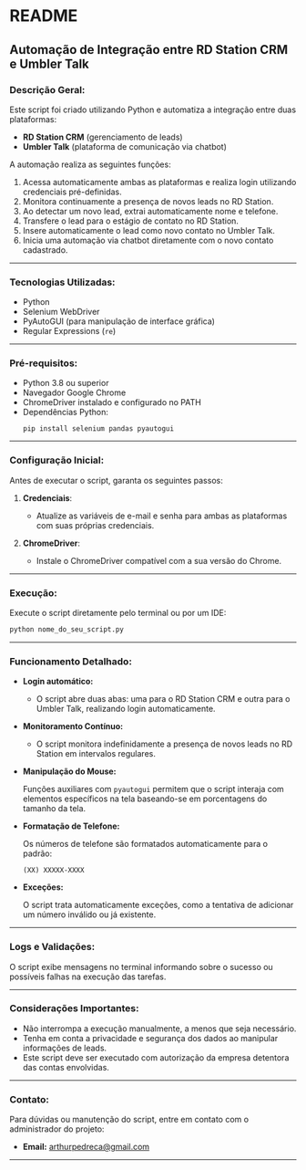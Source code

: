 # README

## Automação de Integração entre RD Station CRM e Umbler Talk

### Descrição Geral:

Este script foi criado utilizando Python e automatiza a integração entre duas plataformas:

- **RD Station CRM** (gerenciamento de leads)
- **Umbler Talk** (plataforma de comunicação via chatbot)

A automação realiza as seguintes funções:

1. Acessa automaticamente ambas as plataformas e realiza login utilizando credenciais pré-definidas.
2. Monitora continuamente a presença de novos leads no RD Station.
3. Ao detectar um novo lead, extrai automaticamente nome e telefone.
4. Transfere o lead para o estágio de contato no RD Station.
5. Insere automaticamente o lead como novo contato no Umbler Talk.
6. Inicia uma automação via chatbot diretamente com o novo contato cadastrado.

---

### Tecnologias Utilizadas:

- Python
- Selenium WebDriver
- PyAutoGUI (para manipulação de interface gráfica)
- Regular Expressions (`re`)

---

### Pré-requisitos:

- Python 3.8 ou superior
- Navegador Google Chrome
- ChromeDriver instalado e configurado no PATH
- Dependências Python:
  ```
  pip install selenium pandas pyautogui
  ```

---

### Configuração Inicial:

Antes de executar o script, garanta os seguintes passos:

1. **Credenciais**:
   - Atualize as variáveis de e-mail e senha para ambas as plataformas com suas próprias credenciais.

2. **ChromeDriver**:
   - Instale o ChromeDriver compatível com a sua versão do Chrome.

---

### Execução:

Execute o script diretamente pelo terminal ou por um IDE:

```bash
python nome_do_seu_script.py
```

---

### Funcionamento Detalhado:

- **Login automático:**
  - O script abre duas abas: uma para o RD Station CRM e outra para o Umbler Talk, realizando login automaticamente.

- **Monitoramento Contínuo:**
  - O script monitora indefinidamente a presença de novos leads no RD Station em intervalos regulares.

- **Manipulação do Mouse:**

  Funções auxiliares com `pyautogui` permitem que o script interaja com elementos específicos na tela baseando-se em porcentagens do tamanho da tela.

- **Formatação de Telefone:**

  Os números de telefone são formatados automaticamente para o padrão:
  ```
  (XX) XXXXX-XXXX
  ```

- **Exceções:**

  O script trata automaticamente exceções, como a tentativa de adicionar um número inválido ou já existente.

---

### Logs e Validações:

O script exibe mensagens no terminal informando sobre o sucesso ou possíveis falhas na execução das tarefas.

---

### Considerações Importantes:

- Não interrompa a execução manualmente, a menos que seja necessário.
- Tenha em conta a privacidade e segurança dos dados ao manipular informações de leads.
- Este script deve ser executado com autorização da empresa detentora das contas envolvidas.

---

### Contato:

Para dúvidas ou manutenção do script, entre em contato com o administrador do projeto:

- **Email:** arthurpedreca@gmail.com

---
